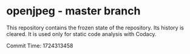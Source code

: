 # openjpeg - master branch

This repository contains the frozen state of the repository.
Its history is cleared. It is used only for static code
analysis with Codacy.

Commit Time: 1724313458